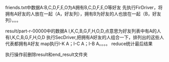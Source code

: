friends.txt中数据A:B,C,D,F,E,O为A拥有B,C,D,F,E,O等好友
先执行FirDriver，将拥有A好友的人放在一起（A，好友列），拥有B为好友的人也放在一起（B，好友列）。。。

result/part-r-00000中的数据A	I,K,C,B,G,F,H,O,D,点意思为好友列表中有A的人有I,K,C,B,G,F,H,O,D
执行SecDriver,把拥有A好友的人组合一下，排列出的这些人代表都拥有A好友
map执行I-K A；I-C A；I-B A。。。。
reduce统计最后结果

执行操作前删除result和end_result文件夹
